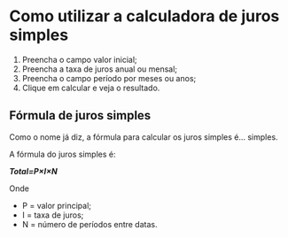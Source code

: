 # **Como utilizar a calculadora de juros simples**

1. Preencha o campo valor inicial;
2. Preencha a taxa de juros anual ou mensal;
3. Preencha o campo período por meses ou anos;
4. Clique em calcular e veja o resultado.

## **Fórmula de juros simples**

Como o nome já diz, a fórmula para calcular os juros simples é… simples.

A fórmula do juros simples é:

***Total=P×I×N***

Onde

- P = valor principal;
- I = taxa de juros;
- N = número de períodos entre datas.
